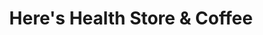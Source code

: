 ---
title: "Here's Health Store & Coffee"
url: /cork/heres-health-store-and-coffee/
shop: health food
---